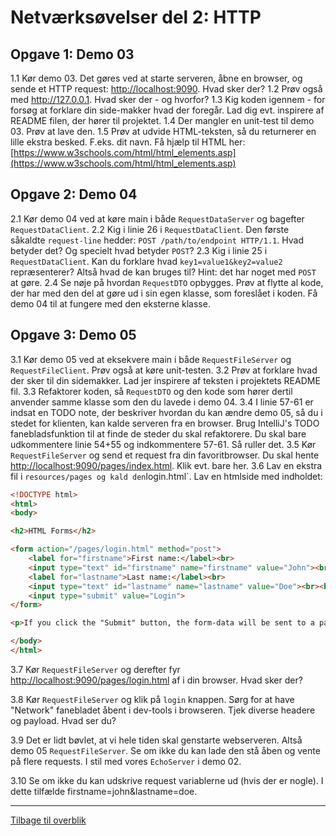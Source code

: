 # Netværksøvelser del 2: HTTP

## Opgave 1: Demo 03

1.1 Kør demo 03. Det gøres ved at starte serveren, åbne en browser,
og sende et HTTP request: <http://localhost:9090>. Hvad sker der?
1.2 Prøv også med <http://127.0.0.1>. Hvad sker der - og hvorfor?
1.3 Kig koden igennem - for forsøg at forklare din side-makker hvad der foregår. Lad dig evt. inspirere af README filen, der hører til projektet.
1.4 Der mangler en unit-test til demo 03. Prøv at lave den.
1.5 Prøv at udvide HTML-teksten, så du returnerer en lille ekstra
besked. F.eks. dit navn. Få hjælp til HTML her: [https://www.w3schools.com/html/html_elements.asp](https://www.w3schools.com/html/html_elements.asp)

## Opgave 2: Demo 04

2.1 Kør demo 04 ved at køre main i både `RequestDataServer` og bagefter `RequestDataClient`.
2.2 Kig i linie 26 i `RequestDataClient`. Den første såkaldte `request-line` hedder: `POST /path/to/endpoint HTTP/1.1`. Hvad betyder det? Og specielt hvad betyder `POST`?
2.3 Kig i linie 25 i `RequestDataClient`. Kan du forklare hvad `key1=value1&key2=value2` repræsenterer? Altså hvad de kan bruges til? Hint: det har noget med `POST` at gøre.
2.4 Se nøje på hvordan `RequestDTO` opbygges. Prøv at flytte al kode, der har med den del at gøre ud i sin egen klasse, som foreslået i koden. Få demo 04 til at fungere med den eksterne klasse.

## Opgave 3: Demo 05

3.1 Kør demo 05 ved at eksekvere main i både `RequestFileServer` og `RequestFileClient`. Prøv også at køre unit-testen.
3.2 Prøv at forklare hvad der sker til din sidemakker. Lad jer inspirere af teksten i projektets README fil.
3.3 Refaktorer koden, så `RequestDTO` og den kode som hører dertil
anvender samme klasse som den du lavede i demo 04.
3.4 I linie 57-61 er indsat en TODO note, der beskriver hvordan
du kan ændre demo 05, så du i stedet for klienten, kan kalde serveren
fra en browser. Brug IntelliJ's TODO fanebladsfunktion til at finde de steder du skal refaktorere. Du skal bare udkommentere linie 54+55 og indkommentere 57-61. Så ruller det.
3.5 Kør `RequestFileServer` og send et request fra din favoritbrowser. Du skal hente [http://localhost:9090/pages/index.html](http://localhost:9090/pages/loginform.html). Klik evt. bare her.
3.6 Lav en ekstra fil i `resources/pages og kald den`login.html`. Lav en htmlside med indholdet:

```html
<!DOCTYPE html>
<html>
<body>

<h2>HTML Forms</h2>

<form action="/pages/login.html" method="post">
    <label for="firstname">First name:</label><br>
    <input type="text" id="firstname" name="firstname" value="John"><br>
    <label for="lastname">Last name:</label><br>
    <input type="text" id="lastname" name="lastname" value="Doe"><br><br>
    <input type="submit" value="Login">
</form>

<p>If you click the "Submit" button, the form-data will be sent to a page called "/pages/login.html".</p>

</body>
</html>
```

3.7 Kør `RequestFileServer` og derefter fyr [http://localhost:9090/pages/login.html](http://localhost:9090/pages/login.html) af i din browser. Hvad sker der?

3.8 Kør `RequestFileServer` og klik på `login` knappen. Sørg for at have "Network" fanebladet åbent i dev-tools i browseren. Tjek diverse headere og payload. Hvad ser du?

3.9 Det er lidt bøvlet, at vi hele tiden skal genstarte webserveren.
Altså demo 05 `RequestFileServer`. Se om ikke du kan lade den stå
åben og vente på flere requests. I stil med vores `EchoServer` i demo 02.

3.10 Se om ikke du kan udskrive request variablerne ud (hvis der er nogle). I dette tilfælde firstname=john&lastname=doe.

<hr/>

[Tilbage til overblik](./exercises_overview.md)
